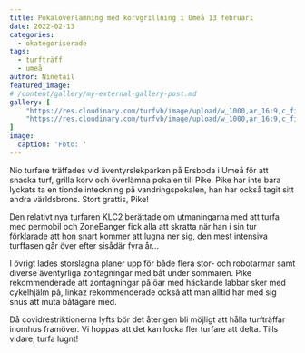 ```yaml
---
title: Pokalöverlämning med korvgrillning i Umeå 13 februari
date: 2022-02-13
categories: 
  - okategoriserade
tags: 
  - turfträff
  - umeå
author: Ninetail
featured_image: 
# /content/gallery/my-external-gallery-post.md
gallery: [
    "https://res.cloudinary.com/turfvb/image/upload/w_1000,ar_16:9,c_fill,g_auto/v1649799255/tvb/2022/02/273075463_1328846557579624_4008131250964012459_n_kgacyq.jpg",
    "https://res.cloudinary.com/turfvb/image/upload/w_1000,ar_16:9,c_fill,g_auto/v1649799255/tvb/2022/02/273479748_613640279738309_2200893421610053260_n_n0eek7.jpg",
]
image: 
  caption: 'Foto: '
---
```


Nio turfare träffades vid äventyrslekparken på Ersboda i Umeå för att snacka turf, grilla korv och överlämna pokalen till Pike. Pike har inte bara lyckats ta en tionde inteckning på vandringspokalen, han har också tagit sitt andra världsbrons. Stort grattis, Pike!

Den relativt nya turfaren KLC2 berättade om utmaningarna med att turfa med permobil och ZoneBanger fick alla att skratta när han i sin tur förklarade att hon snart kommer att lugna ner sig, den mest intensiva turffasen går över efter sisådär fyra år...

I övrigt lades storslagna planer upp för både flera stor- och robotarmar samt diverse äventyrliga zontagningar med båt under sommaren. Pike rekommenderade att zontagningar på öar med häckande labbar sker med cykelhjälm på, linkaz rekommenderade också att man alltid har med sig snus att muta båtägare med.

Då covidrestriktionerna lyfts bör det återigen bli möjligt att hålla turfträffar inomhus framöver. Vi hoppas att det kan locka fler turfare att delta. Tills vidare, turfa lugnt!
